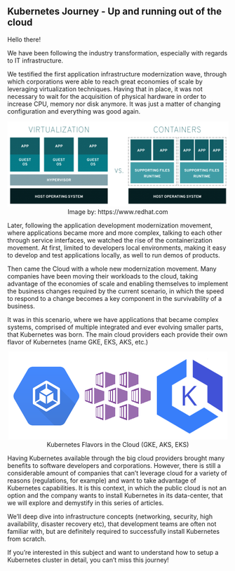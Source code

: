 ## Kubernetes Journey - Up and running out of the cloud

Hello there!

We have been following the industry transformation, especially with regards to IT infrastructure.

We testified the first application infrastructure modernization wave, through which corporations were able to reach great economies of scale by leveraging virtualization techniques. Having that in place, it was not necessary to wait for the acquisition of physical hardware in order to increase CPU, memory nor disk anymore. It was just a matter of changing configuration and everything was good again.

<p align="center">
  <img src="images/virtualization-lxc.png">
  Image by: https://www.redhat.com
</p>

Later, following the application development modernization movement, where applications became more and more complex, talking to each other through service interfaces, we watched the rise of the containerization movement. At first, limited to developers local environments, making it easy to develop and test applications locally, as well to run demos of products.

Then came the Cloud with a whole new modernization movement. Many companies have been moving their workloads to the cloud, taking advantage of the economies of scale and enabling themselves to implement the business changes required by the current scenario, in which the speed to respond to a change becomes a key component in the survivability of a business.

It was in this scenario, where we have applications that became complex systems, comprised of multiple integrated and ever evolving smaller parts, that Kubernetes was born. The main cloud providers each provide their own flavor of Kubernetes (name GKE, EKS, AKS, etc.)

<p align="center">
  <img src="images/kubernetes-cloud-flavors.png">
  Kubernetes Flavors in the Cloud (GKE, AKS, EKS)
</p>

Having Kubernetes available through the big cloud providers brought many benefits to software developers and corporations. However, there is still a considerable amount of companies that can’t leverage cloud for a variety of reasons (regulations, for example) and want to take advantage of Kubernetes capabilities. It is this context, in which the public cloud is not an option and the company wants to install Kubernetes in its data-center, that we will explore and demystify in this series of articles.

We’ll deep dive into infrastructure concepts (networking, security, high availability, disaster recovery etc), that development teams are often not familiar with, but are definitely required to successfully install Kubernetes from scratch.

If you’re interested in this subject and want to understand how to setup a Kubernetes cluster in detail, you can’t miss this journey!
